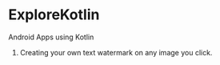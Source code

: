 # ExploreKotlin
Android Apps using Kotlin

1. Creating your own text watermark on any image you click.